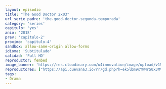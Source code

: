 ```yaml
---
layout: episodio
title: "The Good Doctor 2x03"
url_serie_padre: 'the-good-doctor-segunda-temporada'
category: 'series'
capitulo: 'yes'
anio: '2018'
prev: 'capitulo-2'
proximo: 'capitulo-4'
sandbox: allow-same-origin allow-forms
idioma: 'Subtitulado'
calidad: 'Full HD'
reproductor: fembed
image_banner: 'https://res.cloudinary.com/u4innovation/image/upload/v1560111093/goodd-dcotro-banner-min_tsja92.jpg'
reproductores: ["https://api.cuevana3.io/rr/gd.php?h=ek5lbm9xYWNrS0xJMVp5b21KREk0dFBLbjVkaHhkRGdrOG1jbnBpUnhhS1ZzSW1Jb2NTdnBzdVVlcHVGcmNLK2xxeUFrMmpiMitIVm1ZTjhhdFNZdTZpU3FadVkyUT09"]
tags:
- Drama
---
```












